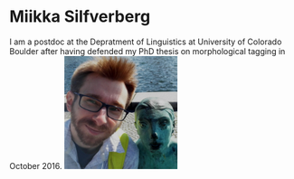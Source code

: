 # Miikka Silfverberg

I am a postdoc at the Depratment of Linguistics at University of Colorado Boulder after having defended my PhD thesis on morphological tagging in October 2016. 
<img src="me1.jpg" alt="Photo" style="width: 200px;" style="float;right"/>